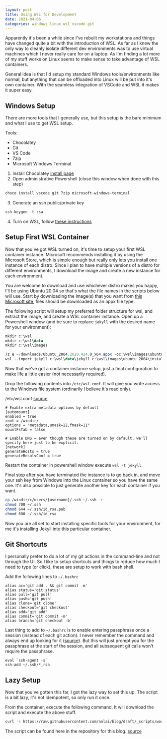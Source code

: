 ```yaml
---
layout: post
title: Using WSL for Development
date: 2021-04-06
categories: windows linux wsl vscode git
---
```


Apparently it's been a while since I've rebuilt my workstations and things have changed quite a bit with the introduction of WSL.  As far as I knew the only way to cleanly isolate different dev environments was to use virtual machines which I never really care for on a laptop.  As I'm finding a lot more of my stuff works on Linux seems to make sense to take advantage of WSL containers.

General idea is that I'd setup my standard Windows tools/environments like normal, but anything that can be offloaded into Linux will be put into it's own container.  With the seamless integration of VSCode and WSL it makes it super easy.

## Windows Setup

There are more tools that I generally use, but this setup is the bare minimum and what I use to get WSL setup.

Tools:
- Chocolatey
- Git
- VS Code
- 7zip
- Microsoft Windows Terminal

1. Install Chocolatey [install page](https://chocolatey.org/install)
2. Open administrative Powershell (close this window when done with this step)
```Powershell
choco install vscode git 7zip microsoft-windows-terminal
```
3. Generate an ssh public/private key
```Powershell
ssh-keygen -t rsa
```
4. Turn on WSL, follow [these instructions](https://docs.microsoft.com/en-us/windows/wsl/install-win10)

## Setup First WSL Container

Now that you've got WSL turned on, it's time to setup your first WSL container instance.  Microsoft recommends installing it by using the Microsoft Store, which is simple enough but really only lets you install one instance of each distro.  Since I plan to have multiple versions of a distro for different environments, I download the image and create a new instance for each environment.

You are welcome to download and use whichever distro makes you happy, I'll be using Ubuntu 20.04 so that's what the file names in the scripts below will use.  Start by downloading the image(s) that you want from [this Microsoft site](https://docs.microsoft.com/en-us/windows/wsl/install-manual), files should be downloaded as an appx file type.

The following script will setup my preferred folder structure for wsl, and extract the image, and create a WSL container instance.  Open up a Powershell window (and be sure to replace `jekyll` with the desired name for your environment):

```Powershell
mkdir c:\wsl
mkdir c:\wsl\data
mkdir c:\wsl\images

7z e ~/downloads/Ubuntu_2004.2020.424.0_x64.appx -oc:\wsl\images\ubuntu_2004
wsl --import jekyll c:\wsl\data\jekyll c:\wsl\images\ubuntu_2004\install.tar.gz
```

Now that we've got a container instance setup, just a final configuration to make life a little easier (not necessarily required).

Drop the following contents into `/etc/wsl.conf`.  It will give you write access to the Windows file system (ordinarily I believe it's read only).

/etc/wsl.conf [source](https://docs.microsoft.com/en-us/windows/wsl/wsl-config)
```
# Enable extra metadata options by default
[automount]
enabled = true
root = /windir/
options = "metadata,umask=22,fmask=11"
mountFsTab = false

# Enable DNS – even though these are turned on by default, we'll specify here just to be explicit.
[network]
generateHosts = true
generateResolvConf = true
```

Restart the container in powershell window execute `wsl -t jekyll`.  

Final step after you have terminated the instance is to go back in, and move your ssh key from Windows into the Linux container so you have the same one.  It's also possible to just generate another key for each container if you want.

```bash
cp /windir/c/users/{username}/.ssh ~/.ssh -r
chmod 700 ~/.ssh
chmod 644 ~/.ssh/id_rsa.pub
chmod 600 ~/.ssh/id_rsa
```

Now you are all set to start installing specific tools for your environment, for me it's installing Jekyll into this particular container.

## Git Shortcuts

I personally prefer to do a lot of my git actions in the command-line and not through the UI.  So I like to setup shortcuts and things to reduce how much I need to type (or click), these are setup to work with bash shell.

Add the following lines to `~/.bashrc`

```
alias ac='git add . && git commit -m'
alias status='git status'
alias pull='git pull'
alias push='git push'
alias clone='git clone'
alias checkout='git checkout'
alias add='git add'
alias commit='git commit -m'
alias branch='git checkout -b'
```

Last thing to add to `~/.bashrc` is to enable entering passphrase once a session (instead of each git action).  I never remember the command and always end up looking for it ([source](https://superuser.com/a/1044918)).  But this will just prompt you for the passphrase at the start of the session, and all subsequent git calls won't require the passphrase.

```
eval `ssh-agent -s`
ssh-add ~/.ssh/*_rsa
```

## Lazy Setup

Now that you've gotten this far, I got the lazy way to set this up.  The script is a bit lazy, it's not idempotent, so only run it once.

From the container, execute the following command.  It will download the script and execute the above stuff.

```bash
curl -s https://raw.githubusercontent.com/anlai/blog/draft/_scripts/workstation-setup.sh | bash -s {WINDOWS_USERNAME} {GIT NAME} {GIT EMAIL} {STARTUP PATH (OPTIONAL)}
```

The script can be found here in the repository for this blog. [source](https://github.com/anlai/blog/blob/draft/_scripts/workstation-setup.sh)